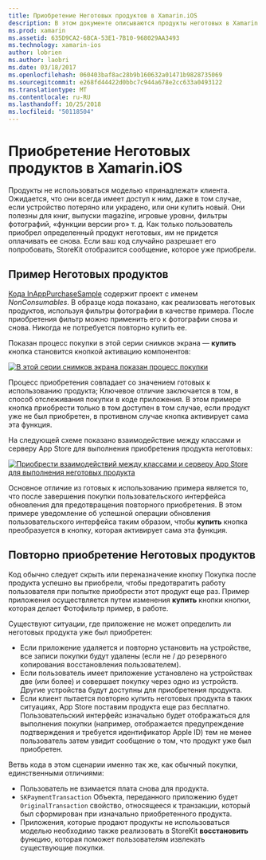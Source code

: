 ```yaml
---
title: Приобретение Неготовых продуктов в Xamarin.iOS
description: В этом документе описываются продукты неготовых в Xamarin.iOS, которые являются компонентами, приобретенных пользователем, которые остаются доступными неопределенно долгое время, независимо от устройства.
ms.prod: xamarin
ms.assetid: 635D9CA2-6BCA-53E1-7B10-968029AA3493
ms.technology: xamarin-ios
author: lobrien
ms.author: laobri
ms.date: 03/18/2017
ms.openlocfilehash: 060403baf8ac28b9b160632a01471b9828735069
ms.sourcegitcommit: e268fd44422d0bbc7c944a678e2cc633a0493122
ms.translationtype: MT
ms.contentlocale: ru-RU
ms.lasthandoff: 10/25/2018
ms.locfileid: "50118504"
---
```

# <a name="purchasing-non-consumable-products-in-xamarinios"></a>Приобретение Неготовых продуктов в Xamarin.iOS

Продукты не использоваться моделью «принадлежат» клиента. Ожидается, что они всегда имеет доступ к ним, даже в том случае, если устройство потеряно или украдено, или они купить новый. Они полезны для книг, выпуски magazine, игровые уровни, фильтры фотографий, «функции версии pro» т. д. Как только пользователь приобрел определенный продукт неготовых, им не придется оплачивать ее снова. Если ваш код случайно разрешает его попробовать, StoreKit отобразится сообщение, которое уже приобрели.

## <a name="non-consumable-products-sample"></a>Пример Неготовых продуктов

[Кода InAppPurchaseSample](https://developer.xamarin.com/samples/monotouch/StoreKit/) содержит проект с именем *NonConsumables*. В образце кода показано, как реализовать неготовых продуктов, используя фильтры фотографии в качестве примера. После приобретения фильтр можно применить его к фотографии снова и снова. Никогда не потребуется повторно купить ее.   
   
   
   
 Показан процесс покупки в этой серии снимков экрана — **купить** кнопка становится кнопкой активацию компонентов:   
   
   
   
 [![](purchasing-non-consumable-products-images/image34.png "В этой серии снимков экрана показан процесс покупки")](purchasing-non-consumable-products-images/image34.png#lightbox)   
   
   
   
 Процесс приобретения совпадает со значением готовых к использованию продукта; Ключевое отличие заключается в том, в способ отслеживания покупки в коде приложения. В этом примере кнопка приобрести только в том доступен в том случае, если продукт уже не был приобретен, в противном случае кнопка активирует сама эта функция.   
   
   
   

На следующей схеме показано взаимодействие между классами и серверу App Store для выполнения приобретения продукта неготовых:   
   
   
   
 [![](purchasing-non-consumable-products-images/image35.png "Приобрести взаимодействий между классами и серверу App Store для выполнения неготовых продукта")](purchasing-non-consumable-products-images/image35.png#lightbox)   
   
   
   
 Основное отличие из готовых к использованию примера является то, что после завершения покупки пользовательского интерфейса обновления для предотвращения повторного приобретения. В этом примере уведомление об успешной операции обновления пользовательского интерфейса таким образом, чтобы **купить** кнопка преобразуется в кнопку, которая активирует сама эта функция.

## <a name="re-purchasing-non-consumable-products"></a>Повторно приобретение Неготовых продуктов

Код обычно следует скрыть или переназначение кнопку Покупка после продукта успешно вы приобрели, чтобы предотвратить работу пользователя при попытке приобрести этот продукт еще раз. Пример приложения осуществляется путем изменения **купить** кнопки кнопки, которая делает Фотофильтр пример, в работе.   
   
   
   
 Существуют ситуации, где приложение не может определить ли неготовых продукта уже был приобретен:

-  Если приложение удаляется и повторно установить на устройстве, все записи покупки будут удалены (если не / до резервного копирования восстановления пользователем). 
-  Если пользователь имеет приложение установлено на устройствах две (или более) и совершает покупку через одно из устройств. Другие устройства будут доступны для приобретения продукта. 
-  Если клиент пытается повторно купить неготовых продукта в таких ситуациях, App Store поставим продукта еще раз бесплатно. Пользовательский интерфейс изначально будет отображаться для выполнения покупки (например, отображается предупреждение подтверждения и требуется идентификатор Apple ID) тем не менее пользователь затем увидит сообщение о том, что продукт уже был приобретен.  
   
   
   
 Ветвь кода в этом сценарии именно так же, как обычный покупки, единственными отличиями:

-  Пользователь не взимается плата снова для продукта.
-  `SKPaymentTransaction` Объекта, переданного приложению будет `OriginalTransaction` свойство, относящееся к транзакции, который был сформирован при изначально приобретенного продукта. 
-  Приложения, которые продают продукты не использоваться моделью необходимо также реализовать в StoreKit **восстановить** функцию, которая поможет пользователям извлекать существующие покупки. 
